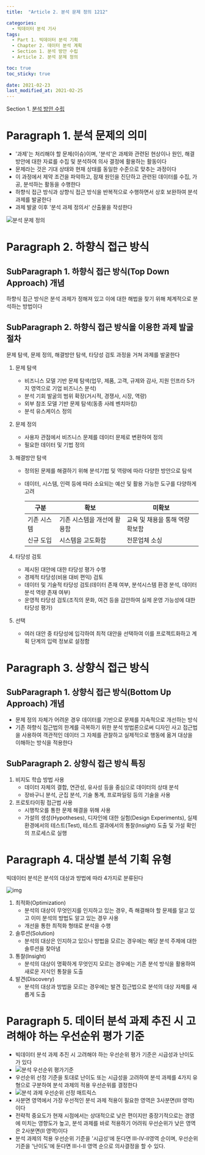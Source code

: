 ```yaml
---
title:  "Article 2. 분석 문제 정의 1212"

categories:
  - 빅데이터 분석 기사
tags: 
  - Part 1. 빅데이터 분석 기획
  - Chapter 2. 데이터 분석 계획
  - Section 1. 분석 방안 수립
  - Article 2. 분석 문제 정의

toc: true
toc_sticky: true
 
date: 2021-02-23
last_modified_at: 2021-02-25
---
```


Section 1. [분석 방안 수립](https://goaswon.github.io/%EB%B9%85%EB%8D%B0%EC%9D%B4%ED%84%B0%20%EB%B6%84%EC%84%9D%20%EA%B8%B0%EC%82%AC/1210%EB%B6%84%EC%84%9D-%EB%B0%A9%EC%95%88-%EC%88%98%EB%A6%BD/)

# Paragraph 1. 분석 문제의 의미

- '과제'는 처리해야 할 문제(이슈)이며, '분석'은 과제와 관련된 현상이나 원인, 해결방안에 대한 자료를 수집 및 분석하여 의사 결정에 활용하는 활동이다
- 문제라는 것은 기대 상태와 현재 상태를 동일한 수준으로 맞추는 과정이다
- 이 과정에서 제약 조건을 파악하고, 잠재 원인을 진단하고 관련된 데이터를 수집, 가공, 분석하는 활동을 수행한다
- 하향식 접근 방식과 상향식 접근 방식을 반복적으로 수행하면서 상호 보완하여 분석 과제를 발굴한다
- 과제 발굴 이후 '분석 과제 정의서' 산출물을 작성한다

![분석 문제 정의](//t1.daumcdn.net/brunch/service/user/2Fiy/image/-zz3AXamF4fcETY0397qPogwoaQ.jpg)

# Paragraph 2. 하향식 접근 방식

## SubParagraph 1. 하향식 접근 방식(Top Down Approach) 개념

하향식 접근 방식은 분석 과제가 정해져 있고 이에 대한 해법을 찾기 위해 체계적으로 분석하는 방법이다

## SubParagraph 2. 하향식 접근 방식을 이용한 과제 발굴 절차

문제 탐색, 문제 정의, 해결방안 탐색, 타당성 검토 과정을 거쳐 과제를 발굴한다

1. 문제 탐색

   - 비즈니스 모델 기반 문제 탐색(업무, 제품, 고객, 규제와 감사, 지원 인프라 5가지 영역으로 기업 비즈니스 분석)
   - 분석 기회 발굴의 범위 확장(거시적, 경쟁사, 시장, 역량)
   - 외부 참조 모델 기반 문제 탐색(동종 사례 벤치마킹)
   - 분석 유스케이스 정의

2. 문제 정의

   - 사용자 관점에서 비즈니스 문제를 데이터 문제로 변환하여 정의
   - 필요한 데이터 및 기법 정의

3. 해결방안 탐색

   - 정의된 문제를 해결하기 위해 분석기법 및 역량에 따라 다양한 방안으로 탐색

   - 데이터, 시스템, 인력 등에 따라 소요되는 예산 및 활용 가능한 도구를 다양하게 고려

     | 구분        | 확보                        | 미확보                          |
     | ----------- | --------------------------- | ------------------------------- |
     | 기존 시스템 | 기존 시스템을 개선에 활용함 | 교육 및 채용을 통해 역량 확보함 |
     | 신규 도입   | 시스템을 고도화함           | 전문업체 소싱                   |

     

4. 타당성 검토

   - 제시된 대안에 대한 타당성 평가 수행
   - 경제적 타당성(비용 대비 편익) 검토
   - 데이터 및 기술적 타당성 검토(데이터 존재 여부, 분석시스템 환경 분석, 데이터 분석 역량 존재 여부)
   - 운영적 타당성 검토(조직의 문화, 여건 등을 감안하여 실제 운영 가능성에 대한 타당성 평가)

5. 선택

   - 여러 대안 중 타당성에 입각하여 최적 대안을 선택하여 이를 프로젝트화하고 계획 단계의 입력 정보로 설정함

# Paragraph 3. 상향식 접근 방식

## SubParagraph 1. 상향식 접근 방식(Bottom Up Approach) 개념

- 문제 정의 자체가 어려운 경우 데이터를 기반으로 문제를 지속적으로 개선하는 방식
- 기존 하향식 접근법의 한계를 극복하기 위한 분석 방법론으로써 디자인 사고 접근법을 사용하여 객관적인 데이터 그 자체를 관찰하고 실제적으로 행동에 옮겨 대상을 이해하는 방식을 적용한다

## SubParagraph 2. 상향식 접근 방식 특징

1. 비지도 학습 방법 사용
   - 데이터 자체의 결합, 연관성, 유사성 등을 중심으로 데이터의 상태 분석
   - 장바구니 분석, 군집 분석, 기술 통계, 프로파일링 등의 기술을 사용
2. 프로토타이핑 접근법 사용
   - 시행착오를 통한 문제 해결을 위해 사용
   - 가설의 생성(Hypotheses), 디자인에 대한 실험(Design Experiments), 실제 환경에서의 테스트(Test), 테스트 결과에서의 통찰(Insight) 도출 및 가설 확인의 프로세스로 실행

# Paragraph 4. 대상별 분석 기획 유형

빅데이터 분석은 분석의 대상과 방법에 따라 4가지로 분류된다

![img](https://mblogthumb-phinf.pstatic.net/MjAxODA4MjFfMTYx/MDAxNTM0ODMxMjMzMDgw.vhU0PNSUTZoYtISXseDe0pE-B_kroFNYEzc28tBwHj0g.q7fG6w50CFkFVHCd4ahDMy1MRvXbd9eZeZzwTFWknpEg.PNG.jdhpuppy/image.png?type=w800)

1. 최적화(Optimization)
   - 분석의 대상이 무엇인지를 인지하고 있는 경우, 즉 해결해야 할 문제를 알고 있고 이미 분석의 방법도 알고 있는 경우 사용
   - 개선을 통한 최적화 형태로 분석을 수행
2. 솔루션(Solution)
   - 분석의 대상은 인지하고 있으나 방법을 모르는 경우에는 해당 분석 주제에 대한 솔루션을 찾아냄
3. 통찰(Insight)
   - 분석의 대상이 명확하게 무엇인지 모르는 경우에는 기존 분석 방식을 활용하여 새로운 지식인 통찰을 도출
4. 발견(Discovery)
   - 분석의 대상과 방법을 모르는 경우에는 발견 접근법으로 분석의 대상 자체를 새롭게 도출

# Paragraph 5. 데이터 분석 과제 추진 시 고려해야 하는 우선순위 평가 기준

- 빅데이터 분석 과제 추진 시 고려해야 하는 우선순위 평가 기준은 시급성과 난이도가 있다
- ![분석 우선순위 평가기준](http://www.dbguide.net/publishing/img/dbguide/bigdata_technology/511_bigdata_3.png)
- 우선순위 선정 기준을 토대로 난이도 또는 시급성을 고려하여 분석 과제를 4가지 유형으로 구분하여 분석 과제의 적용 우선순위를 결정한다
- ![ 분석 과제 우선순위 선정 매트릭스](http://www.dbguide.net/publishing/img/dbguide/bigdata_technology/511_bigdata_4.png)
- 사분면 영역에서 가장 우선적인 분석 과제 적용이 필요한 영역은 3사분면(Ⅲ 영역)이다
- 전략적 중요도가 현재 시점에서는 상대적으로 낮은 편이지만 중장기적으로는 경영에 미치는 영향도가 높고, 분석 과제를 바로 적용하기 어려워 우선순위가 낮은 영역은 2사분면(Ⅱ 영역)이다
- 분석 과제의 적용 우선순위 기준을 '시급성'에 둔다면 Ⅲ-Ⅳ-Ⅱ영역 순이며, 우선순위 기준을 '난이도'에 둔다면 Ⅲ-Ⅰ-Ⅱ 영역 순으로 의사결정을 할 수 있다.